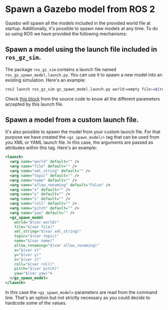 # Spawn a Gazebo model from ROS 2

Gazebo will spawn all the models included in the provided world file at startup.
Additionally, it's possible to spawn new models at any time. To do so using ROS
we have provided the following mechanisms:

## Spawn a model using the launch file included in `ros_gz_sim`.

The package `ros_gz_sim` contains a launch file named
`ros_gz_spawn_model.launch.py`. You can use it to spawn a new model into an
existing simulation. Here's an example:

```bash
ros2 launch ros_gz_sim gz_spawn_model.launch.py world:=empty file:=$(ros2 pkg prefix --share ros_gz_sim_demos)/models/vehicle/model.sdf name:=my_vehicle x:=5.0 y:=5.0 z:=0.5
```

Check [this block](https://github.com/gazebosim/ros_gz/blob/cadae1c8323a74395c09a37e3de4c669c8c09d4f/ros_gz_sim/launch/ros_gz_spawn_model.launch.py#L33-L44)
from the source code to know all the different parameters accepted by this
launch file.

## Spawn a model from a custom launch file.

It's also possible to spawn the model from your custom launch file. For that
purpose we have created the `<gz_spawn_model/>` tag that can be used from you
XML or YAML launch file. In this case, the arguments are passed as attributes
within this tag. Here's an example:

```xml
<launch>
  <arg name="world" default="" />
  <arg name="file" default="" />
  <arg name="xml_string" default="" />
  <arg name="topic" default="" />
  <arg name="name" default="" />
  <arg name="allow_renaming" default="False" />
  <arg name="x" default="" />
  <arg name="y" default="" />
  <arg name="z" default="" />
  <arg name="roll" default="" />
  <arg name="pitch" default="" />
  <arg name="yaw" default="" />
  <gz_spawn_model 
    world="$(var world)"
    file="$(var file)"
    xml_string="$(var xml_string)"
    topic="$(var topic)"
    name="$(var name)"
    allow_renaming="$(var allow_renaming)"
    x="$(var x)"
    y="$(var y)"
    z="$(var z)"
    roll="$(var roll)"
    pitch="$(var pitch)"
    yaw="$(var yaw)">
  </gz_spawn_model>
</launch>
```

In this case the `<gz_spawn_model>` parameters are read from the command line.
That's an option but not strictly necessary as you could decide to hardcode some
of the values.
